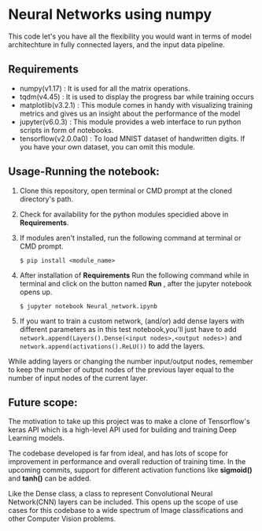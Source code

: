# Neural Networks using numpy
This code let's you have all the flexibility you would want in terms of model architechture in fully connected layers, and the input data pipeline.

## Requirements
* numpy(v1.17) : It is used for all the matrix operations.
* tqdm(v4.45) : It is used to display the progress bar while training occurs
* matplotlib(v3.2.1) : This module comes in handy with visualizing training metrics and gives us an insight about the performance of the model
* jupyter(v6.0.3) : This module provides a web interface to run python scripts in form of notebooks.
* tensorflow(v2.0.0a0) : To load MNIST dataset of handwritten digits.
If you have your own dataset, you can omit this module. 

## Usage-Running the notebook:
1. Clone this repository, open terminal or CMD prompt at the cloned directory's path. 
1. Check for availability for the python modules specidied above in **Requirements**.
1. If modules aren't installed, run the following command at terminal or CMD prompt.

   ` $ pip install <module_name> `
 1. After installation of **Requirements** Run the following command while in terminal and click on the button  named **Run** , after the jupyter notebook opens up.

    ` $ jupyter notebook Neural_network.ipynb `
 1. If you want to train a custom network, (and/or) add dense layers with different parameters as in this test notebook,you'll just have to add `network.append(Layers().Dense(<input nodes>,<output nodes>)` and `network.append(activations().ReLU())` to add the layers.
 
 While adding layers or changing the number input/output nodes, remember to keep the number of output nodes of the previous layer equal to the number of input nodes of the current layer.
 
 ## Future scope:
 The motivation to take up this project was to make a clone of Tensorflow's keras API which is a high-level API used for building and training Deep Learning models.
 
 The codebase developed is far from ideal, and has lots of scope for improvement in performance and overall reduction of training time. In the upcoming commits, support for different activation functions like **sigmoid()** and **tanh()** can be added.
 
 Like the Dense class, a class to represent Convolutional Neural Network(CNN) layers can be included. This opens up the scope of use cases for this codebase to a wide spectrum of Image classifications and other Computer Vision problems.
